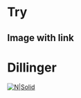 # Try
## Image with link

Dillinger
 ==


[![N|Solid](https://cldup.com/dTxpPi9lDf.thumb.png)](https://nodesource.com/products/nsolid)
